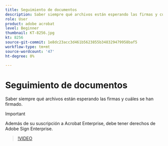 ```yaml
---
title: Seguimiento de documentos
description: Saber siempre qué archivos están esperando las firmas y cuáles se han firmado
role: User
product: adobe acrobat
level: Beginner
thumbnail: KT-8256.jpg
kt: 8256
source-git-commit: 1e8dc23acc3d461b5623855b348329479958baf5
workflow-type: tm+mt
source-wordcount: '47'
ht-degree: 0%

---
```


# Seguimiento de documentos

Saber siempre qué archivos están esperando las firmas y cuáles se han firmado.

>[!IMPORTANT]
>
>Además de su suscripción a Acrobat Enterprise, debe tener derechos de Adobe Sign Enterprise.

>[!VIDEO](https://video.tv.adobe.com/v/338492?hidetitle=true)
